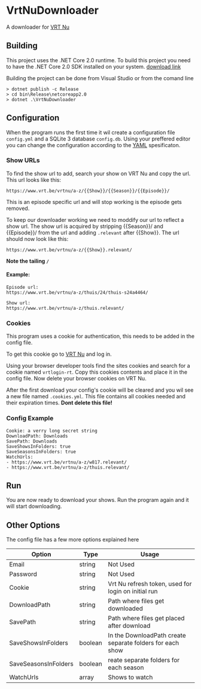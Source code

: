 # VrtNuDownloader

A downloader for [VRT Nu](https://www.vrt.be/vrtnu/)

## Building

This project uses the .NET Core 2.0 runtime.
To build this project you need to have the .NET Core 2.0 SDK installed on your system. [download link](https://github.com/dotnet/core/blob/master/release-notes/download-archives/2.0.9-download.md)


Building the project can be done from Visual Studio or from the comand line

```
> dotnet publish -c Release
> cd bin\Release\netcoreapp2.0
> dotnet .\VrtNuDownloader
```

## Configuration

When the program runs the first time it wil create a configuration file `config.yml` and a SQLite 3 database `config.db`.
Using your preffered editor you can change the configuration according to the [YAML](http://yaml.org/spec/1.1/) spesificaton.

### Show URLs

To find the show url to add, search your show on VRT Nu and copy the url.
This url looks like this:
```
https://www.vrt.be/vrtnu/a-z/{{Show}}/{{Season}}/{{Episode}}/
```
This is an episode specific url and will stop working is the episode gets removed.

To keep our downloader working we need to moddify our url to reflect a show url.
The show url is acquired by stripping {{Season}}/ and {{Episode}}/ from the url and adding `.relevant` after {{Show}}.
The url should now look like this:
```
https://www.vrt.be/vrtnu/a-z/{{Show}}.relevant/
```

__Note the tailing `/`__

#### Example:

```
Episode url:
https://www.vrt.be/vrtnu/a-z/thuis/24/thuis-s24a4464/

Show url:
https://www.vrt.be/vrtnu/a-z/thuis.relevant/
```

### Cookies

This program uses a cookie for authentication, this needs to be added in the config file.

To get this cookie go to [VRT Nu](https://www.vrt.be/vrtnu/) and log in.

Using your browser developer tools find the sites cookies and search for a cookie named `vrtlogin-rt`.
Copy this cookies contents and place it in the config file. Now delete your browser cookies on VRT Nu.

After the first download your config's cookie will be cleared and you wil see a new file named `.cookies.yml`.
This file contains all cookies needed and their expiration times.
__Dont delete this file!__ 

### Config Example

```
Cookie: a verry long secret string
DownloadPath: Downloads
SavePath: Downloads
SaveShowsInFolders: true
SaveSeasonsInFolders: true
WatchUrls:
- https://www.vrt.be/vrtnu/a-z/w817.relevant/
- https://www.vrt.be/vrtnu/a-z/thuis.relevant/

```

## Run

You are now ready to download your shows.
Run the program again and it will start downloading.

## Other Options

The config file has a few more options explained here

| Option | Type | Usage |
| --- | --- | --- |
| Email | string | Not Used |
| Password | string | Not Used |
| Cookie | string | Vrt Nu refresh token, used for login on initial run |
| DownloadPath | string | Path where files get downloaded |
| SavePath | string | Path where files get placed after download |
| SaveShowsInFolders | boolean | In the DownloadPath create separate folders for each show |
| SaveSeasonsInFolders | boolean | reate separate folders for each season |
| WatchUrls | array | Shows to watch |
